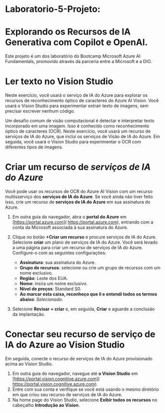 # Laboratorio-5-Projeto:
# Explorando os Recursos de IA Generativa com Copilot e OpenAI.

 Este projeto é um dos laboratório do Bootcamp Microsoft Azure AI Fundamentals, promovido através da parceria entre a Microsoft e a DIO.

# Ler texto no Vision Studio

Neste exercício, você usará o serviço de IA do Azure para explorar os recursos de reconhecimento óptico de caracteres do Azure AI Vision. Você usará o Vision Studio para experimentar extrair texto de imagens, sem precisar escrever nenhum código.

Um desafio comum de visão computacional é detectar e interpretar texto incorporado em uma imagem. Isso é conhecido como reconhecimento óptico de caracteres (OCR). Neste exercício, você usará um recurso de serviços de IA do Azure, que inclui os serviços de Visão de IA do Azure. Em seguida, você usará o Vision Studio para experimentar o OCR com diferentes tipos de imagens.

# Criar um recurso de *serviços de IA do Azure*

Você pode usar os recursos de OCR do Azure AI Vision com um recurso multisserviço dos **serviços de IA do Azure**. Se você ainda não tiver feito isso, crie um recurso de **serviços de IA do Azure** em sua assinatura do Azure.

1. Em outra guia do navegador, abra o **portal do Azure** em [https://portal.azure.com]( https://portal.azure.com), entrando com a conta da Microsoft associada à sua assinatura do Azure.
2. Clique no botão **+Criar um recurso** e procure serviços de IA do Azure. Selecione **criar** um plano de serviços de IA do Azure. Você será levado a uma página para criar um recurso de serviços de IA do Azure. Configure-o com as seguintes configurações:

   * **Assinatura**: sua assinatura do Azure.
   * **Grupo de recursos**: selecione ou crie um grupo de recursos com um nome exclusivo.
   * **Região**: Leste dos EUA.
   * **Nome**: insira um nome exclusivo.
   * **Nível de preços**: Standard S0.
   * **Ao marcar esta caixa, reconheço que li e entendi todos os termos abaixo**: *Selecionado*.
3. Selecione **Revisar + criar** e, em seguida, **Criar** e aguarde a conclusão da implantação.

# Conectar seu recurso de serviço de IA do Azure ao Vision Studio

Em seguida, conecte o recurso de serviços de IA do Azure provisionado acima ao Vision Studio.

1. Em outra guia do navegador, navegue até **o Vision Studio** em [https://portal.vision.cognitive.azure.com]( https://portal.vision.cognitive.azure.com).
2. Entre com sua conta e verifique se você está usando o mesmo diretório em que criou seu recurso de serviços de IA do Azure.
3. Na home page do Vision Studio, selecione **Exibir todos os recursos** no cabeçalho **Introdução ao Vision**.

